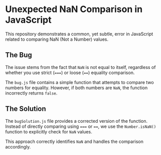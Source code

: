 # Unexpected NaN Comparison in JavaScript

This repository demonstrates a common, yet subtle, error in JavaScript related to comparing NaN (Not a Number) values.

## The Bug
The issue stems from the fact that `NaN` is not equal to itself, regardless of whether you use strict (`===`) or loose (`==`) equality comparison.

The `bug.js` file contains a simple function that attempts to compare two numbers for equality.  However, if both numbers are `NaN`, the function incorrectly returns `false`.

## The Solution
The `bugSolution.js` file provides a corrected version of the function.  Instead of directly comparing using `===` or `==`, we use the `Number.isNaN()` function to explicitly check for `NaN` values.

This approach correctly identifies `NaN` and handles the comparison accordingly.